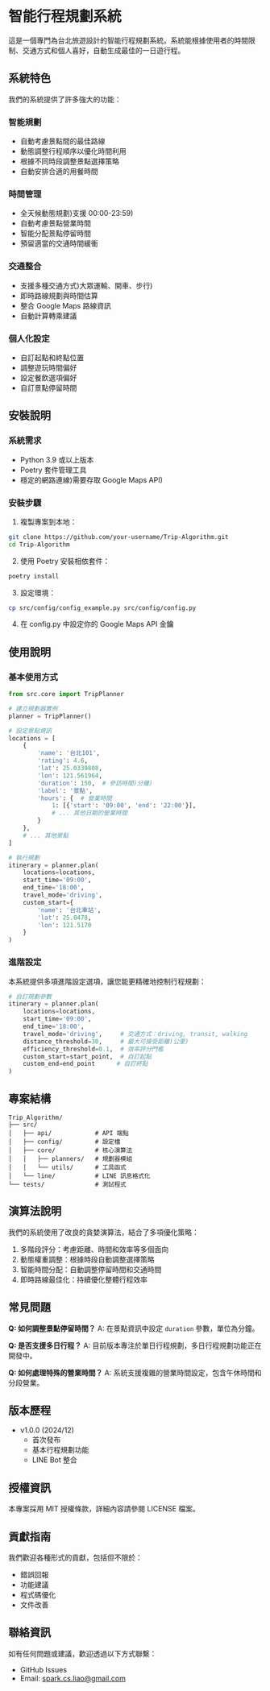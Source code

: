 # 智能行程規劃系統

這是一個專門為台北旅遊設計的智能行程規劃系統。系統能根據使用者的時間限制、交通方式和個人喜好，自動生成最佳的一日遊行程。

## 系統特色

我們的系統提供了許多強大的功能：

### 智能規劃
- 自動考慮景點間的最佳路線
- 動態調整行程順序以優化時間利用
- 根據不同時段調整景點選擇策略
- 自動安排合適的用餐時間

### 時間管理
- 全天候動態規劃)支援 00:00-23:59)
- 自動考慮景點營業時間
- 智能分配景點停留時間
- 預留適當的交通時間緩衝

### 交通整合
- 支援多種交通方式)大眾運輸、開車、步行)
- 即時路線規劃與時間估算
- 整合 Google Maps 路線資訊
- 自動計算轉乘建議

### 個人化設定
- 自訂起點和終點位置
- 調整遊玩時間偏好
- 設定餐飲選項偏好
- 自訂景點停留時間

## 安裝說明

### 系統需求
- Python 3.9 或以上版本
- Poetry 套件管理工具
- 穩定的網路連線)需要存取 Google Maps API)

### 安裝步驟

1. 複製專案到本地：
```bash
git clone https://github.com/your-username/Trip-Algorithm.git
cd Trip-Algorithm
```

2. 使用 Poetry 安裝相依套件：
```bash
poetry install
```

3. 設定環境：
```bash
cp src/config/config_example.py src/config/config.py
```

4. 在 config.py 中設定你的 Google Maps API 金鑰

## 使用說明

### 基本使用方式
```python
from src.core import TripPlanner

# 建立規劃器實例
planner = TripPlanner()

# 設定景點資訊
locations = [
    {
        'name': '台北101',
        'rating': 4.6,
        'lat': 25.0339808,
        'lon': 121.561964,
        'duration': 150,  # 參訪時間)分鐘)
        'label': '景點',
        'hours': {  # 營業時間
            1: [{'start': '09:00', 'end': '22:00'}],
            # ... 其他日期的營業時間
        }
    },
    # ... 其他景點
]

# 執行規劃
itinerary = planner.plan(
    locations=locations,
    start_time='09:00',
    end_time='18:00',
    travel_mode='driving',
    custom_start={
        'name': '台北車站',
        'lat': 25.0478,
        'lon': 121.5170
    }
)
```

### 進階設定

本系統提供多項進階設定選項，讓您能更精確地控制行程規劃：

```python
# 自訂規劃參數
itinerary = planner.plan(
    locations=locations,
    start_time='09:00',
    end_time='18:00',
    travel_mode='driving',     # 交通方式：driving, transit, walking
    distance_threshold=30,     # 最大可接受距離)公里)
    efficiency_threshold=0.1,  # 效率評分門檻
    custom_start=start_point,  # 自訂起點
    custom_end=end_point      # 自訂終點
)
```

## 專案結構

```
Trip_Algorithm/
├── src/
│   ├── api/            # API 端點
│   ├── config/         # 設定檔
│   ├── core/           # 核心演算法
│   │   ├── planners/   # 規劃器模組
│   │   └── utils/      # 工具函式
│   └── line/           # LINE 訊息格式化
└── tests/              # 測試程式
```

## 演算法說明

我們的系統使用了改良的貪婪演算法，結合了多項優化策略：

1. 多階段評分：考慮距離、時間和效率等多個面向
2. 動態權重調整：根據時段自動調整選擇策略
3. 智能時間分配：自動調整停留時間和交通時間
4. 即時路線最佳化：持續優化整體行程效率

## 常見問題

**Q: 如何調整景點停留時間？**
A: 在景點資訊中設定 `duration` 參數，單位為分鐘。

**Q: 是否支援多日行程？**
A: 目前版本專注於單日行程規劃，多日行程規劃功能正在開發中。

**Q: 如何處理特殊的營業時間？**
A: 系統支援複雜的營業時間設定，包含午休時間和分段營業。

## 版本歷程

- v1.0.0 (2024/12)
  - 首次發布
  - 基本行程規劃功能
  - LINE Bot 整合

## 授權資訊

本專案採用 MIT 授權條款，詳細內容請參閱 LICENSE 檔案。

## 貢獻指南

我們歡迎各種形式的貢獻，包括但不限於：
- 錯誤回報
- 功能建議
- 程式碼優化
- 文件改善

## 聯絡資訊

如有任何問題或建議，歡迎透過以下方式聯繫：
- GitHub Issues
- Email: spark.cs.liao@gmail.com